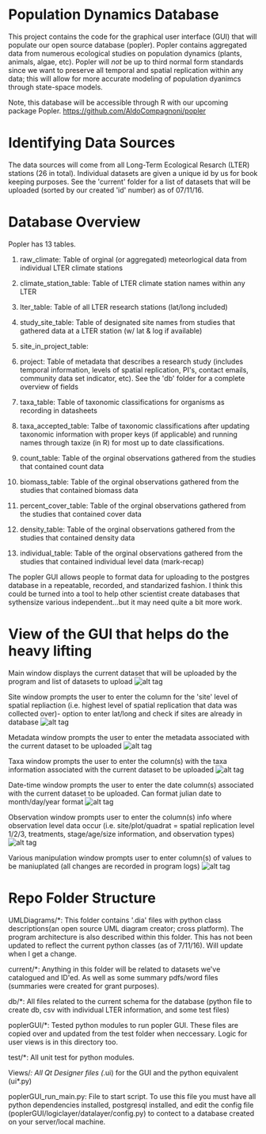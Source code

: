 Population Dynamics Database
============================
This project contains the code for the graphical user interface (GUI) that will populate our open source database (popler). Popler contains aggregated data from numerous ecological studies on population dynamics (plants, animals, algae, etc). Popler will *not* be up to third normal form standards since we want to preserve all temporal and spatial replication within any data; this will allow for more accurate modeling of population dyanimcs through state-space models.

Note, this database will be accessible through R with our upcoming package Popler.
https://github.com/AldoCompagnoni/popler

# Identifying Data Sources
 The data sources will come from all Long-Term Ecological Resarch (LTER) stations (26 in total). Individual datasets are given a unique id by us for book keeping purposes. See the 'current' folder for a list of datasets that will be uploaded (sorted by our created 'id' number) as of 07/11/16.
 
# Database Overview
Popler has 13 tables.

1. raw_climate: Table of orginal (or aggregated) meteorlogical data from individual LTER climate stations 

2. climate_station_table: Table of LTER climate station names within any LTER

3. lter_table: Table of all LTER research stations (lat/long included)

4. study_site_table: Table of designated site names from studies that gathered data at a LTER station (w/ lat & log if available)

6. site_in_project_table:

7. project: Table of metadata that describes a research study (includes temporal information, levels of spatial replication, PI's, contact emails, community data set indicator, etc). See the 'db' folder for a complete overview of fields

8. taxa_table: Table of taxonomic classifications for organisms as recording in datasheets

9. taxa_accepted_table: Talbe of taxonomic classifications after updating taxonomic information with proper keys (if applicable) and running names through taxize (in R) for most up to date classifications.

10. count_table: Table of the orginal observations gathered from the studies that contained count data

11. biomass_table: Table of the orginal observations gathered from the studies that contained biomass data

12. percent_cover_table: Table of the orginal observations gathered from the studies that contained cover data

13. density_table: Table of the orginal observations gathered from the studies that contained density data

14. individual_table: Table of the orginal observations gathered from the studies that contained individual level data (mark-recap)


The popler GUI allows people to format data for uploading to the postgres database in a repeatable, recorded, and standarized fashion. I think this could be turned into a tool to help other scientist create databases that sythensize various independent...but it may need quite a bit more work.


# View of the GUI that helps do the heavy lifting
Main window displays the current dataset that will be uploaded by the program and list of datasets to upload
![alt tag](https://raw.githubusercontent.com/bibsian/database-development/master/Views/Views-png/main-display.png)

Site window prompts the user to enter the column for the 'site' level of spatial repliaction (i.e. highest level of spatial replication that data was collected over)- option to enter lat/long and check if sites are already in database
![alt tag](https://raw.githubusercontent.com/bibsian/database-development/master/Views/Views-png/site-display.png)

Metadata window prompts the user to enter the metadata associated with the current dataset to be uploaded
![alt tag](https://raw.githubusercontent.com/bibsian/database-development/master/Views/Views-png/metadata-display.png)

Taxa window prompts the user to enter the column(s) with the taxa information associated with the current dataset to be uploaded
![alt tag](https://raw.githubusercontent.com/bibsian/database-development/master/Views/Views-png/taxa-display.png)

Date-time window prompts the user to enter the date column(s) associated with the current dataset to be uploaded. Can format julian date to month/day/year format
![alt tag](https://raw.githubusercontent.com/bibsian/database-development/master/Views/Views-png/time-display.png)

Observation window prompts user to enter the column(s) info where observation level data occur (i.e. site/plot/quadrat = spatial replication level 1/2/3, treatments, stage/age/size information, and observation types)
![alt tag](https://raw.githubusercontent.com/bibsian/database-development/master/Views/Views-png/observation-display.png)

Various manipulation window prompts user to enter column(s) of values to be maniuplated (all changes are recorded in program logs)
![alt tag](https://raw.githubusercontent.com/bibsian/database-development/master/Views/Views-png/manipulations-displays.png)

# Repo Folder Structure
UMLDiagrams/*: This folder contains '.dia' files with python class descriptions(an open source UML diagram creator; cross platform). 
The program architecture is also described within this folder. This has not been updated to reflect the current python classes (as of 7/11/16). Will update when I get a change.

current/*: Anything in this folder will be related to datasets we've catalogued and ID'ed. As well as some summary pdfs/word files (summaries were created for grant purposes).

db/*: All files related to the current schema for the database (python file to create db, csv with individual LTER information, and some test files)

poplerGUI/*: Tested python modules to run popler GUI. These files are copied over and updated from the test folder when neccessary. Logic for user views is in this directory too.

test/*: All unit test for python modules.

Views/*: All Qt Designer files (*.ui) for the GUI and the python equivalent (ui*.py)

poplerGUI_run_main.py: File to start script. To use this file you must have all python dependencies installed, postgresql installed, and edit the config file (poplerGUI/logiclayer/datalayer/config.py) to contect to a database created on your server/local machine.


